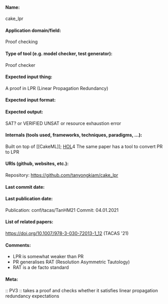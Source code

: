 #### Name:
cake_lpr

#### Application domain/field:
Proof checking

#### Type of tool (e.g. model checker, test generator): 
Proof checker

#### Expected input thing:
A proof in LPR (Linear Propagation Redundancy)

#### Expected input format:

#### Expected output:
SAT? or VERIFIED UNSAT or resource exhaustion error

#### Internals (tools used, frameworks, techniques, paradigms, ...):
Built on top of [[CakeML]]; [HOL](Provers/HOL.md)4
The same paper has a tool to convert PR to LPR

#### URIs (github, websites, etc.):
Repository: https://github.com/tanyongkiam/cake_lpr

#### Last commit date:

#### Last publication date:
Publication: conf/tacas/TanHM21
Commit: 04.01.2021

#### List of related papers:
https://doi.org/10.1007/978-3-030-72013-1_12 (TACAS '21)

#### Comments:
- LPR is somewhat weaker than PR
- PR generalises RAT (Resolution Asymmetric Tautology)
- RAT is a de facto standard

#### Meta:
:: PV3 :: takes a proof and checks whether it satisfies linear propagation redundancy expectations
